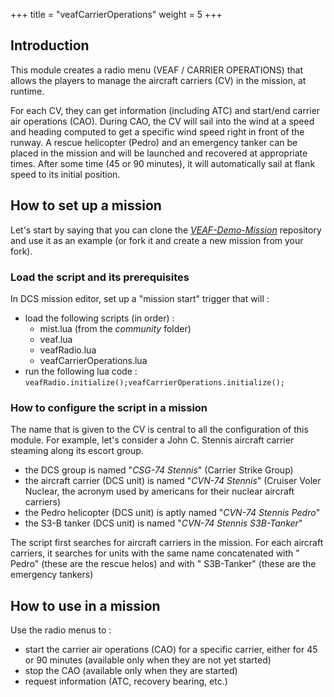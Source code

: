 +++
title = "veafCarrierOperations"
weight = 5
+++

## Introduction

This module creates a radio menu (VEAF / CARRIER OPERATIONS) that allows the players to manage the aircraft carriers (CV) in the mission, at runtime.

For each CV, they can get information (including ATC) and start/end carrier air operations (CAO).
During CAO, the CV will sail into the wind at a speed and heading computed to get a specific wind speed right in front of the runway. A rescue helicopter (Pedro) and an emergency tanker can be placed in the mission and will be launched and recovered at appropriate times.
After some time (45 or 90 minutes), it will automatically sail at flank speed to its initial position.

## How to set up a mission

Let's start by saying that you can clone the *[VEAF-Demo-Mission](https://github.com/VEAF/VEAF-Demo-Mission)* repository and use it as an example (or fork it and create a new mission from your fork).

### Load the script and its prerequisites

In DCS mission editor, set up a "mission start" trigger that will :

* load the following scripts (in order) :
  * mist.lua (from the *community* folder)
  * veaf.lua
  * veafRadio.lua
  * veafCarrierOperations.lua
* run the following lua code : `veafRadio.initialize();veafCarrierOperations.initialize();`

### How to configure the script in a mission

The name that is given to the CV is central to all the configuration of this module.
For example, let's consider a John C. Stennis aircraft carrier steaming along its escort group.

* the DCS group is named "*CSG-74 Stennis*" (Carrier Strike Group)
* the aircraft carrier (DCS unit) is named "*CVN-74 Stennis*" (Cruiser Voler Nuclear, the acronym used by americans for their nuclear aircraft carriers)
* the Pedro helicopter (DCS unit) is aptly named "*CVN-74 Stennis Pedro*"
* the S3-B tanker (DCS unit) is named "*CVN-74 Stennis S3B-Tanker*"

The script first searches for aircraft carriers in the mission.
For each aircraft carriers, it searches for units with the same name concatenated with " Pedro" (these are the rescue helos) and with " S3B-Tanker" (these are the emergency tankers)

## How to use in a mission

Use the radio menus to :

* start the carrier air operations (CAO) for a specific carrier, either for 45 or 90 minutes (available only when they are not yet started)
* stop the CAO (available only when they are started)
* request information (ATC, recovery bearing, etc.)
